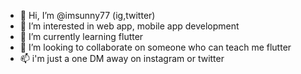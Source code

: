 - 👋 Hi, I’m @imsunny77 (ig,twitter)
- 👀 I’m interested in web app, mobile app development
- 🌱 I’m currently learning flutter
- 💞️ I’m looking to collaborate on someone who can teach me flutter
- 📫 i'm just a one DM away on instagram or twitter

